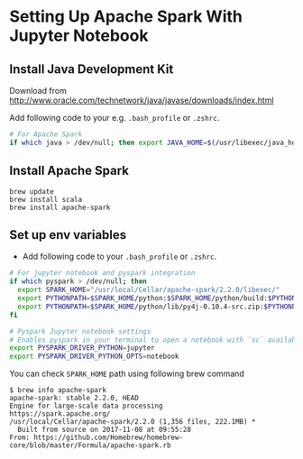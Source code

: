 # Setting Up Apache Spark With Jupyter Notebook

## Install Java Development Kit

Download from <http://www.oracle.com/technetwork/java/javase/downloads/index.html>

Add following code to your e.g. `.bash_profile` or `.zshrc`.

```bash
# For Apache Spark
if which java > /dev/null; then export JAVA_HOME=$(/usr/libexec/java_home); fi
```

## Install Apache Spark

```shell
brew update
brew install scala
brew install apache-spark
```

## Set up env variables

* Add following code to your `.bash_profile` or `.zshrc`.

```bash
# For jupyter notebook and pyspark integration
if which pyspark > /dev/null; then
  export SPARK_HOME="/usr/local/Cellar/apache-spark/2.2.0/libexec/"
  export PYTHONPATH=$SPARK_HOME/python:$SPARK_HOME/python/build:$PYTHONPATH
  export PYTHONPATH=$SPARK_HOME/python/lib/py4j-0.10.4-src.zip:$PYTHONPATH
fi

# Pyspark Jupyter notebook settings
# Enables pyspark in your terminal to open a notebook with `sc` available automatically.
export PYSPARK_DRIVER_PYTHON=jupyter
export PYSPARK_DRIVER_PYTHON_OPTS=notebook
```

You can check `SPARK_HOME` path using following brew command

```
$ brew info apache-spark
apache-spark: stable 2.2.0, HEAD
Engine for large-scale data processing
https://spark.apache.org/
/usr/local/Cellar/apache-spark/2.2.0 (1,356 files, 222.1MB) *
  Built from source on 2017-11-08 at 09:55:28
From: https://github.com/Homebrew/homebrew-core/blob/master/Formula/apache-spark.rb
```
